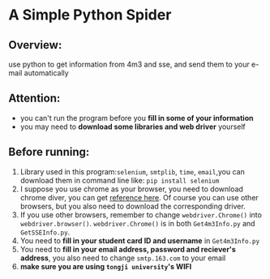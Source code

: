 # A Simple Python Spider
## Overview:
use python to get information from 4m3 and sse, and send them to your e-mail automatically
## Attention:
* you can't run the program before you **fill in some of your information**
* you may need to **download some libraries and web driver** yourself

## Before running:
1. Library used in this program:`selenium`, `smtplib`, `time`, `email`,you can download them in command line like: `pip install selenium`
2. I suppose you use chrome as your browser, you need to download chrome diver, you can get [reference here](http://blog.csdn.net/cz9025/article/details/70160273). Of course you can use other browsers, but you also need to download the corresponding driver.
3. If you use other browsers, remember to change `webdriver.Chrome()` into `webdriver.browser()`. `webdriver.Chrome()` is in both `Get4m3Info.py` and `GetSSEInfo.py`.
4. You need to **fill in your student card ID and username** in `Get4m3Info.py`
5. You need to **fill in your email address, password and reciever's address**, you also need to change `smtp.163.com` to your email
6. **make sure you are using `tongji university`'s WIFI**

